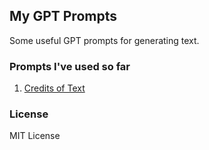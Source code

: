 ## My GPT Prompts

Some useful GPT prompts for generating text.

### Prompts I've used so far

1. [Credits of Text](./credits-of-text)

### License

MIT License